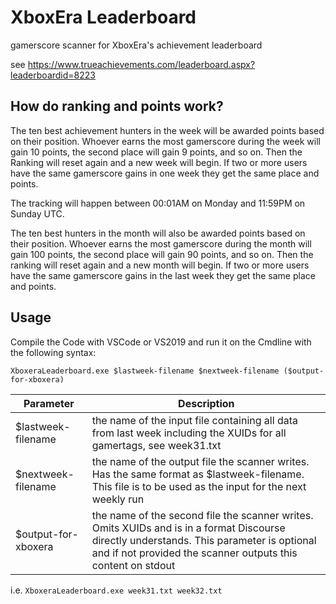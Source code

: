 # XboxEra Leaderboard

gamerscore scanner for XboxEra's achievement leaderboard

see https://www.trueachievements.com/leaderboard.aspx?leaderboardid=8223

## How do ranking and points work?

The ten best achievement hunters in the week will be awarded points based on their position. Whoever earns the most gamerscore during the week will gain 10 points, the second place will gain 9 points, and so on. Then the Ranking will reset again and a new week will begin. If two or more users have the same gamerscore gains in one week they get the same place and points.

The tracking will happen between 00:01AM on Monday and 11:59PM on Sunday UTC.

The ten best hunters in the month will also be awarded points based on their position. Whoever earns the most gamerscore during the month will gain 100 points, the second place will gain 90 points, and so on. Then the ranking will reset again and a new month will begin. If two or more users have the same gamerscore gains in the last week they get the same place and points.

## Usage

Compile the Code with VSCode or VS2019 and run it on the Cmdline with the following syntax:

`XboxeraLeaderboard.exe $lastweek-filename $nextweek-filename ($output-for-xboxera)`

|Parameter|Description|
|---------|-----------|
|$lastweek-filename|the name of the input file containing all data from last week including the XUIDs for all gamertags, see week31.txt|
|$nextweek-filename|the name of the output file the scanner writes. Has the same format as $lastweek-filename. This file is to be used as the input for the next weekly run|
|$output-for-xboxera|the name of the second file the scanner writes. Omits XUIDs and is in a format Discourse directly understands. This parameter is optional and if not provided the scanner outputs this content on stdout|

i.e. `XboxeraLeaderboard.exe week31.txt week32.txt`


